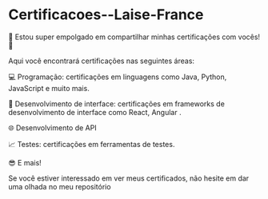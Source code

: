 # Certificacoes--Laise-France

🤩 Estou super empolgado em compartilhar minhas certificações com vocês! 🤩

Aqui você encontrará certificações nas seguintes áreas:

💻 Programação: certificações em linguagens como Java, Python, JavaScript e muito mais.

📱 Desenvolvimento de interface: certificações em frameworks de desenvolvimento de interface como React, Angular .

🌐 Desenvolvimento de API

📈 Testes: certificações em ferramentas de testes.

😎 E mais!

Se você estiver interessado em ver meus certificados, não hesite em dar uma olhada no meu repositório
